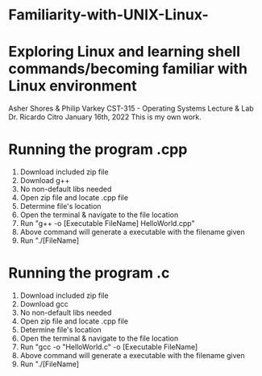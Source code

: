 # Familiarity-with-UNIX-Linux-
# Exploring Linux and learning shell commands/becoming familiar with Linux environment

Asher Shores & Philip Varkey
CST-315 - Operating Systems Lecture & Lab
Dr. Ricardo Citro
January 16th, 2022
This is my own work.



# Running the program .cpp
1. Download included zip file
2. Download g++
3. No non-default libs needed
4. Open zip file and locate .cpp file
5. Determine file's location
6. Open the terminal & navigate to the file location
7. Run "g++ -o [Executable FileName] HelloWorld.cpp"
8. Above command will generate a executable with the filename given
9. Run "./[FileName]

# Running the program .c
1. Download included zip file
2. Download gcc
3. No non-default libs needed
4. Open zip file and locate .cpp file
5. Determine file's location
6. Open the terminal & navigate to the file location
7. Run "gcc -o "HelloWorld.c" -o [Executable FileName]
8. Above command will generate a executable with the filename given
9. Run "./[FileName]
